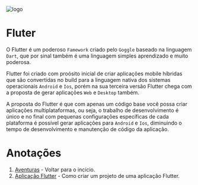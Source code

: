![logo](https://www.zup.com.br/wp-content/uploads/2021/03/5ce2fde702ef93c1e994d987_flutter.png)

# Fluter

O Flutter é um poderoso ``Famework`` criado pelo ``Goggle`` baseado na linguagem ``Dart``, que por sinal também é uma linguagem simples aprendizado e muito poderosa.

Flutter foi criado com proósito inicial de criar aplicações mobile híbridas que são convertidas no build para a linguagem nativa dos sistemas operacionais ``Android`` e ``Ios``, porém na sua terceira versão Flutter chega com a proposta de gerar aplicações ``Web`` e ``Desktop`` também.

A proposta do Flutter é que com apenas um código base você possa criar aplicações multiplataformas, ou seja, o trabalho de desenvolvimento é único e no final com pequenas configurações específicas de cada plataforma é possível gerar aplicações para ``Android`` e ``Ios``, diminuindo o tempo de desenvolvimento e manutenção de código da aplicação.

# Anotações
1. [Aventuras](./../README.MD) - Voltar para o incício.
2. [Aplicação Flutter](registry.MD) - Como criar um projeto de uma aplicação Flutter.
